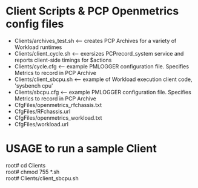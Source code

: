 # Client Scripts & PCP Openmetrics config files
* Clients/archives_test.sh  <-- creates PCP Archives for a variety of Workload runtimes  
* Clients/client_cycle.sh  <-- exersizes PCPrecord_system service and reports client-side timings for $actions  
* Clients/cycle.cfg  <-- example PMLOGGER configuration file. Specifies Metrics to record in PCP Archive  
* Clients/client_sbcpu.sh  <-- example of Workload execution client code, 'sysbench cpu'  
* Clients/sbcpu.cfg  <-- example PMLOGGER configuration file. Specifies Metrics to record in PCP Archive  
* CfgFiles/openmetrics_rfchassis.txt  
* CfgFiles/RFchassis.url  
* CfgFiles/openmetrics_workload.txt  
* CfgFiles/workload.url   
# USAGE to run a sample Client
root# cd Clients  
root# chmod 755 *.sh  
root# Clients/client_sbcpu.sh  
  
